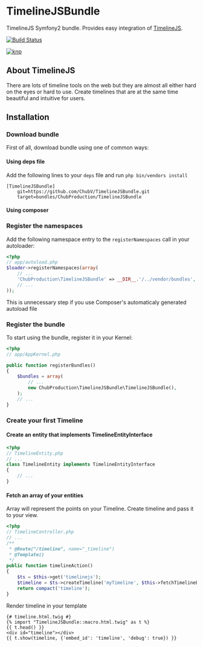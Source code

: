 TimelineJSBundle
================

TimelineJS Symfony2 bundle. Provides easy integration of [TimelineJS][tlhp].

[![Build Status](https://secure.travis-ci.org/ChubV/TimelineJSBundle.png)](http://travis-ci.org/ChubV/TimelineJSBundle)

[![knp](http://knpbundles.com/ChubV/TimelineJSBundle/badge-short)](http://knpbundles.com/ChubV/TimelineJSBundle)

About TimelineJS
----------------

There are lots of timeline tools on the web but they are almost all either hard on the eyes or hard to use. Create timelines that are at the same time beautiful and intuitive for users.

Installation
------------

### Download bundle

First of all, download bundle using one of common ways:

#### Using deps file

Add the following lines to your `deps` file and run `php bin/vendors install`

```
[TimelineJSBundle]
    git=https://github.com/ChubV/TimelineJSBundle.git
    target=bundles/ChubProduction/TimelineJSBundle
```

#### Using composer

### Register the namespaces

Add the following namespace entry to the `registerNamespaces` call
in your autoloader:

``` php
<?php
// app/autoload.php
$loader->registerNamespaces(array(
    // ...
    'ChubProduction\TimelineJSBundle' => __DIR__.'/../vendor/bundles',
    // ...
));
```

This is unnecessary step if you use Composer's automaticaly generated autoload file

### Register the bundle

To start using the bundle, register it in your Kernel:

``` php
<?php
// app/AppKernel.php

public function registerBundles()
{
    $bundles = array(
        // ...
        new ChubProduction\TimelineJSBundle\TimelineJSBundle(),
    );
    // ...
}
```

### Create your first Timeline

#### Create an entity that implements TimelineEntityInterface

``` php
<?php
// TimelineEntity.php
// ...
class TimelineEntity implements TimelineEntityInterface
{
    // ...
}
```

#### Fetch an array of your entities

Array will represent the points on your Timeline. Create timeline and pass it to your view.

``` php
<?php
// TimelineController.php
// ...
/**
 * @Route("/timeline", name="_timeline")
 * @Template()
 */
public function timelineAction()
{
    $ts = $this->get('timelinejs');
    $timeline = $ts->createTimeline('myTimeline', $this->fetchTimelineEntities());
    return compact('timeline');
}
```

Render timeline in your template

``` twig
{# timeline.html.twig #}
{% import "TimelineJSBundle::macro.html.twig" as t %}
{{ t.head() }}
<div id="timeline"></div>
{{ t.show(timeline, {'embed_id': 'timeline', 'debug': true}) }}
```


[tlhp]: https://github.com/VeriteCo/TimelineJS